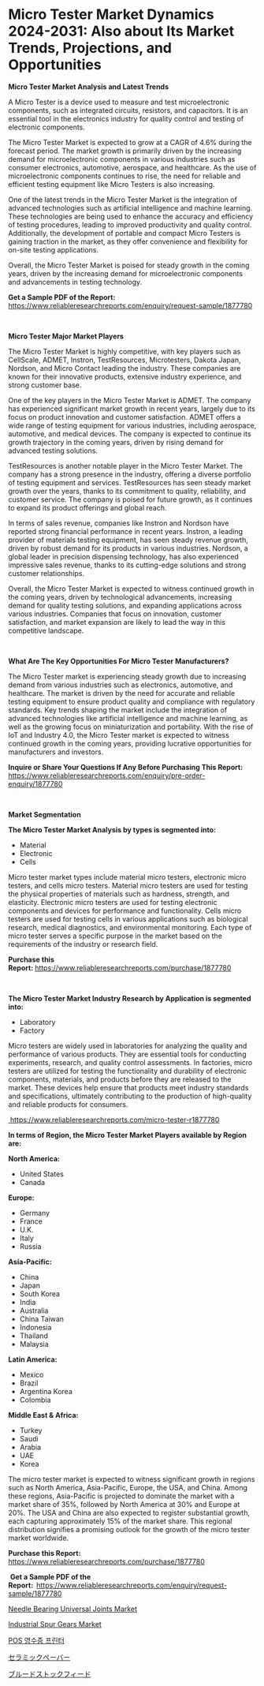 <p><h1>Micro Tester Market Dynamics 2024-2031: Also about Its Market Trends, Projections, and Opportunities</h1></p><p><strong>Micro Tester Market Analysis and Latest Trends</strong></p>
<p><p>A Micro Tester is a device used to measure and test microelectronic components, such as integrated circuits, resistors, and capacitors. It is an essential tool in the electronics industry for quality control and testing of electronic components.</p><p>The Micro Tester Market is expected to grow at a CAGR of 4.6% during the forecast period. The market growth is primarily driven by the increasing demand for microelectronic components in various industries such as consumer electronics, automotive, aerospace, and healthcare. As the use of microelectronic components continues to rise, the need for reliable and efficient testing equipment like Micro Testers is also increasing.</p><p>One of the latest trends in the Micro Tester Market is the integration of advanced technologies such as artificial intelligence and machine learning. These technologies are being used to enhance the accuracy and efficiency of testing procedures, leading to improved productivity and quality control. Additionally, the development of portable and compact Micro Testers is gaining traction in the market, as they offer convenience and flexibility for on-site testing applications.</p><p>Overall, the Micro Tester Market is poised for steady growth in the coming years, driven by the increasing demand for microelectronic components and advancements in testing technology.</p></p>
<p><strong>Get a Sample PDF of the Report:&nbsp;</strong> <a href="https://www.reliableresearchreports.com/enquiry/request-sample/1877780">https://www.reliableresearchreports.com/enquiry/request-sample/1877780</a></p>
<p>&nbsp;</p>
<p><strong>Micro Tester Major Market Players</strong></p>
<p><p>The Micro Tester Market is highly competitive, with key players such as CellScale, ADMET, Instron, TestResources, Microtesters, Dakota Japan, Nordson, and Micro Contact leading the industry. These companies are known for their innovative products, extensive industry experience, and strong customer base.</p><p>One of the key players in the Micro Tester Market is ADMET. The company has experienced significant market growth in recent years, largely due to its focus on product innovation and customer satisfaction. ADMET offers a wide range of testing equipment for various industries, including aerospace, automotive, and medical devices. The company is expected to continue its growth trajectory in the coming years, driven by rising demand for advanced testing solutions.</p><p>TestResources is another notable player in the Micro Tester Market. The company has a strong presence in the industry, offering a diverse portfolio of testing equipment and services. TestResources has seen steady market growth over the years, thanks to its commitment to quality, reliability, and customer service. The company is poised for future growth, as it continues to expand its product offerings and global reach.</p><p>In terms of sales revenue, companies like Instron and Nordson have reported strong financial performance in recent years. Instron, a leading provider of materials testing equipment, has seen steady revenue growth, driven by robust demand for its products in various industries. Nordson, a global leader in precision dispensing technology, has also experienced impressive sales revenue, thanks to its cutting-edge solutions and strong customer relationships.</p><p>Overall, the Micro Tester Market is expected to witness continued growth in the coming years, driven by technological advancements, increasing demand for quality testing solutions, and expanding applications across various industries. Companies that focus on innovation, customer satisfaction, and market expansion are likely to lead the way in this competitive landscape.</p></p>
<p>&nbsp;</p>
<p><strong>What Are The Key Opportunities For Micro Tester Manufacturers?</strong></p>
<p><p>The Micro Tester market is experiencing steady growth due to increasing demand from various industries such as electronics, automotive, and healthcare. The market is driven by the need for accurate and reliable testing equipment to ensure product quality and compliance with regulatory standards. Key trends shaping the market include the integration of advanced technologies like artificial intelligence and machine learning, as well as the growing focus on miniaturization and portability. With the rise of IoT and Industry 4.0, the Micro Tester market is expected to witness continued growth in the coming years, providing lucrative opportunities for manufacturers and investors.</p></p>
<p><strong>Inquire or Share Your Questions If Any Before Purchasing This Report:</strong> <a href="https://www.reliableresearchreports.com/enquiry/pre-order-enquiry/1877780">https://www.reliableresearchreports.com/enquiry/pre-order-enquiry/1877780</a></p>
<p>&nbsp;</p>
<p><strong>Market Segmentation</strong></p>
<p><strong>The Micro Tester Market Analysis by types is segmented into:</strong></p>
<p><ul><li>Material</li><li>Electronic</li><li>Cells</li></ul></p>
<p><p>Micro tester market types include material micro testers, electronic micro testers, and cells micro testers. Material micro testers are used for testing the physical properties of materials such as hardness, strength, and elasticity. Electronic micro testers are used for testing electronic components and devices for performance and functionality. Cells micro testers are used for testing cells in various applications such as biological research, medical diagnostics, and environmental monitoring. Each type of micro tester serves a specific purpose in the market based on the requirements of the industry or research field.</p></p>
<p><strong>Purchase this Report:&nbsp;</strong><a href="https://www.reliableresearchreports.com/purchase/1877780">https://www.reliableresearchreports.com/purchase/1877780</a></p>
<p>&nbsp;</p>
<p><strong>The Micro Tester Market Industry Research by Application is segmented into:</strong></p>
<p><ul><li>Laboratory</li><li>Factory</li></ul></p>
<p><p>Micro testers are widely used in laboratories for analyzing the quality and performance of various products. They are essential tools for conducting experiments, research, and quality control assessments. In factories, micro testers are utilized for testing the functionality and durability of electronic components, materials, and products before they are released to the market. These devices help ensure that products meet industry standards and specifications, ultimately contributing to the production of high-quality and reliable products for consumers.</p></p>
<p><a href="https://www.reliableresearchreports.com/micro-tester-r1877780">&nbsp;https://www.reliableresearchreports.com/micro-tester-r1877780</a></p>
<p><strong>In terms of Region, the Micro Tester Market Players available by Region are:</strong></p>
<p>
    <p> <strong> North America: </strong>
        <ul>
            <li>United States</li>
            <li>Canada</li>
        </ul>
        </p> 
    <p> <strong> Europe: </strong>
        <ul>
            <li>Germany</li>
            <li>France</li>
            <li>U.K.</li>
            <li>Italy</li>
            <li>Russia</li>
        </ul>
        </p> 
    <p> <strong> Asia-Pacific: </strong>
        <ul>
            <li>China</li>
            <li>Japan</li>
            <li>South Korea</li>
            <li>India</li>
            <li>Australia</li>
            <li>China Taiwan</li>
            <li>Indonesia</li>
            <li>Thailand</li>
            <li>Malaysia</li>
        </ul>
        </p> 
    <p> <strong> Latin America: </strong>
        <ul>
            <li>Mexico</li>
            <li>Brazil</li>
            <li>Argentina Korea</li>
            <li>Colombia</li>
        </ul>
        </p> 
    <p> <strong> Middle East & Africa: </strong>
        <ul>
            <li>Turkey</li>
            <li>Saudi</li>
            <li>Arabia</li>
            <li>UAE</li>
            <li>Korea</li>
        </ul>
    </p>
    </p>
<p><p>The micro tester market is expected to witness significant growth in regions such as North America, Asia-Pacific, Europe, the USA, and China. Among these regions, Asia-Pacific is projected to dominate the market with a market share of 35%, followed by North America at 30% and Europe at 20%. The USA and China are also expected to register substantial growth, each capturing approximately 15% of the market share. This regional distribution signifies a promising outlook for the growth of the micro tester market worldwide.</p></p>
<p><strong>Purchase this Report: </strong><a href="https://www.reliableresearchreports.com/purchase/1877780">https://www.reliableresearchreports.com/purchase/1877780</a></p>
<p>&nbsp;<strong>Get a Sample PDF of the Report:&nbsp;&nbsp;</strong><a href="https://www.reliableresearchreports.com/enquiry/request-sample/1877780">https://www.reliableresearchreports.com/enquiry/request-sample/1877780</a></p>
<p><strong></strong></p>
<p><p><a href="https://github.com/nicholepatriciadoylenwnrjr0/Market-Research-Report-List-2/blob/main/needle-bearing-universal-joints-market.md">Needle Bearing Universal Joints Market</a></p><p><a href="https://github.com/sofayahoo2023/Market-Research-Report-List-4/blob/main/industrial-spur-gears-market.md">Industrial Spur Gears Market</a></p><p><a href="https://medium.com/@cloydrenner/pos-%EC%98%81%EC%88%98%EC%A6%9D-%ED%94%84%EB%A6%B0%ED%84%B0-%EC%8B%9C%EC%9E%A5-%EA%B2%BD%EC%9F%81-%EB%B6%84%EC%84%9D-%EC%8B%9C%EC%9E%A5-%EB%8F%99%ED%96%A5-%EB%B0%8F-2031%EB%85%84%EA%B9%8C%EC%A7%80%EC%9D%98-%EC%A0%84%EB%A7%9D-5f9db880a85a">POS 영수증 프린터</a></p><p><a href="https://github.com/hardee896/Market-Research-Report-List-1/blob/main/993000937956.md">セラミックペーバー</a></p><p><a href="https://medium.com/@josephee58/%E7%A8%AE%E8%A6%AA%E3%81%AE%E9%A4%8C%E5%B8%82%E5%A0%B4-%E6%88%90%E5%8A%9F%E3%81%99%E3%82%8B%E3%83%93%E3%82%B8%E3%83%8D%E3%82%B9%E6%88%A6%E7%95%A5%E3%81%AE%E9%8D%B52031%E5%B9%B4%E3%81%BE%E3%81%A7%E3%81%AE%E4%BA%88%E6%B8%AC-d3f465b9fcb8">ブルードストックフィード</a></p></p>